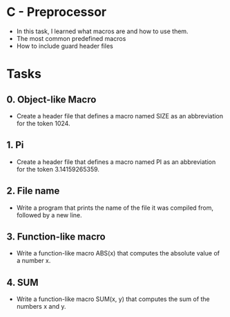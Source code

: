 # C - Preprocessor

* In this task, I learned what macros are and how to use them.
* The most common predefined macros
* How to include guard header files

# Tasks

## 0. Object-like Macro

* Create a header file that defines a macro named SIZE as an abbreviation for the token 1024.

## 1. Pi

* Create a header file that defines a macro named PI as an abbreviation for the token 3.14159265359.

## 2. File name

* Write a program that prints the name of the file it was compiled from, followed by a new line.

## 3. Function-like macro

* Write a function-like macro ABS(x) that computes the absolute value of a number x.

## 4. SUM

* Write a function-like macro SUM(x, y) that computes the sum of the numbers x and y.
